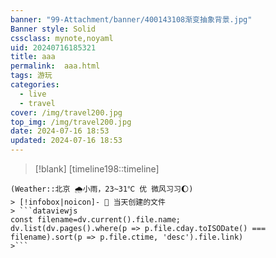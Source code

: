 ```yaml
---
banner: "99-Attachment/banner/400143108渐变抽象背景.jpg"
Banner style: Solid
cssclass: mynote,noyaml
uid: 20240716185321 
title: aaa
permalink:  aaa.html
tags: 游玩
categories:
  - live
  - travel
cover: /img/travel200.jpg
top_img: /img/travel200.jpg
date: 2024-07-16 18:53
updated: 2024-07-16 18:53
---
```

> [!blank] 
> [timeline198::timeline]
```ad-flex
(Weather::北京 🌧小雨，23~31℃ 优 微风习习🌔)
> [!infobox|noicon]- 🔖 当天创建的文件
> ```dataviewjs 
const filename=dv.current().file.name;
dv.list(dv.pages().where(p => p.file.cday.toISODate() === filename).sort(p => p.file.ctime, 'desc').file.link) 
>```
```
